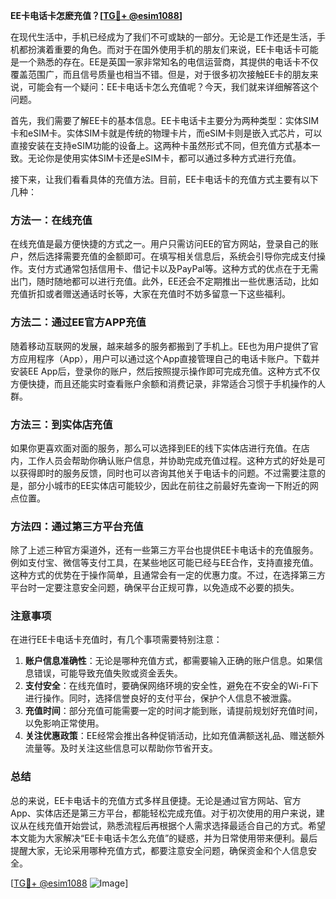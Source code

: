 **EE卡电话卡怎麽充值？[[TG💪+ @esim1088](https://t.me/s/esim1088)]**

在现代生活中，手机已经成为了我们不可或缺的一部分。无论是工作还是生活，手机都扮演着重要的角色。而对于在国外使用手机的朋友们来说，EE卡电话卡可能是一个熟悉的存在。EE是英国一家非常知名的电信运营商，其提供的电话卡不仅覆盖范围广，而且信号质量也相当不错。但是，对于很多初次接触EE卡的朋友来说，可能会有一个疑问：EE卡电话卡怎么充值呢？今天，我们就来详细解答这个问题。

首先，我们需要了解EE卡的基本信息。EE卡电话卡主要分为两种类型：实体SIM卡和eSIM卡。实体SIM卡就是传统的物理卡片，而eSIM卡则是嵌入式芯片，可以直接安装在支持eSIM功能的设备上。这两种卡虽然形式不同，但充值方式基本一致。无论你是使用实体SIM卡还是eSIM卡，都可以通过多种方式进行充值。

接下来，让我们看看具体的充值方法。目前，EE卡电话卡的充值方式主要有以下几种：

### 方法一：在线充值

在线充值是最方便快捷的方式之一。用户只需访问EE的官方网站，登录自己的账户，然后选择需要充值的金额即可。在填写相关信息后，系统会引导你完成支付操作。支付方式通常包括信用卡、借记卡以及PayPal等。这种方式的优点在于无需出门，随时随地都可以进行充值。此外，EE还会不定期推出一些优惠活动，比如充值折扣或者赠送通话时长等，大家在充值时不妨多留意一下这些福利。

### 方法二：通过EE官方APP充值

随着移动互联网的发展，越来越多的服务都搬到了手机上。EE也为用户提供了官方应用程序（App），用户可以通过这个App直接管理自己的电话卡账户。下载并安装EE App后，登录你的账户，然后按照提示操作即可完成充值。这种方式不仅方便快捷，而且还能实时查看账户余额和消费记录，非常适合习惯于手机操作的人群。

### 方法三：到实体店充值

如果你更喜欢面对面的服务，那么可以选择到EE的线下实体店进行充值。在店内，工作人员会帮助你确认账户信息，并协助完成充值过程。这种方式的好处是可以获得即时的服务反馈，同时也可以咨询其他关于电话卡的问题。不过需要注意的是，部分小城市的EE实体店可能较少，因此在前往之前最好先查询一下附近的网点位置。

### 方法四：通过第三方平台充值

除了上述三种官方渠道外，还有一些第三方平台也提供EE卡电话卡的充值服务。例如支付宝、微信等支付工具，在某些地区可能已经与EE合作，支持直接充值。这种方式的优势在于操作简单，且通常会有一定的优惠力度。不过，在选择第三方平台时一定要注意安全问题，确保平台正规可靠，以免造成不必要的损失。

### 注意事项

在进行EE卡电话卡充值时，有几个事项需要特别注意：

1. **账户信息准确性**：无论是哪种充值方式，都需要输入正确的账户信息。如果信息错误，可能导致充值失败或资金丢失。
2. **支付安全**：在线充值时，要确保网络环境的安全性，避免在不安全的Wi-Fi下进行操作。同时，选择信誉良好的支付平台，保护个人信息不被泄露。
3. **充值时间**：部分充值可能需要一定的时间才能到账，请提前规划好充值时间，以免影响正常使用。
4. **关注优惠政策**：EE经常会推出各种促销活动，比如充值满额送礼品、赠送额外流量等。及时关注这些信息可以帮助你节省开支。

### 总结

总的来说，EE卡电话卡的充值方式多样且便捷。无论是通过官方网站、官方App、实体店还是第三方平台，都能轻松完成充值。对于初次使用的用户来说，建议从在线充值开始尝试，熟悉流程后再根据个人需求选择最适合自己的方式。希望本文能为大家解决“EE卡电话卡怎么充值”的疑惑，并为日常使用带来便利。最后提醒大家，无论采用哪种充值方式，都要注意安全问题，确保资金和个人信息安全。

[[TG💪+ @esim1088](https://t.me/s/esim1088) ![Image](https://i.postimg.cc/4NQfJmqS/Snipaste-2025-05-13-00-14-12.png)]
